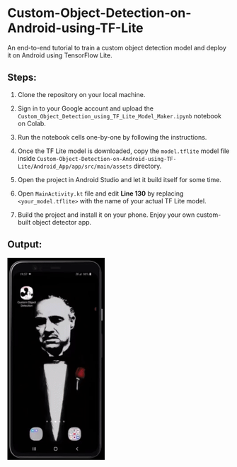 # Custom-Object-Detection-on-Android-using-TF-Lite
An end-to-end tutorial to train a custom object detection model and deploy it on Android using TensorFlow Lite.


## Steps:

1. Clone the repository on your local machine.
 
2. Sign in to your Google account and upload the `Custom_Object_Detection_using_TF_Lite_Model_Maker.ipynb` notebook on Colab.

3. Run the notebook cells one-by-one by following the instructions.

4. Once the TF Lite model is downloaded, copy the `model.tflite` model file inside `Custom-Object-Detection-on-Android-using-TF-Lite/Android_App/app/src/main/assets` directory.

5. Open the project in Android Studio and let it build itself for some time.

6. Open `MainActivity.kt` file and edit **Line 130** by replacing `<your_model.tflite>` with the name of your actual TF Lite model.

7. Build the project and install it on your phone. Enjoy your own custom-built object detector app.



## Output:

![GitHub Logo](Output.gif)



